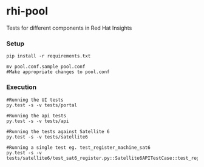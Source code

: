 # rhi-pool
Tests for different components in Red Hat Insights

### Setup
```
pip install -r requirements.txt

mv pool.conf.sample pool.conf
#Make appropriate changes to pool.conf
```

### Execution
```
#Running the UI tests
py.test -s -v tests/portal

#Running the api tests
py.test -s -v tests/api

#Running the tests against Satellite 6
py.test -s -v tests/satellite6

#Running a single test eg. test_register_machine_sat6
py.test -s -v tests/satellite6/test_sat6_register.py::Satellite6APITestCase::test_register_machine_sat6
```

